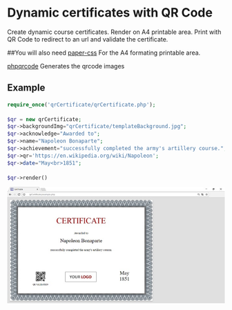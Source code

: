 # Dynamic certificates with QR Code 
Create dynamic course certificates. Render on A4 printable area. Print with QR Code to redirect to an url and validate the certificate.

##You will also need
[paper-css](https://github.com/cognitom/paper-css)
For the A4 formating printable area.

[phpqrcode](https://github.com/t0k4rt/phpqrcode)
Generates the qrcode images 

## Example
```php
require_once('qrCertificate/qrCertificate.php');

$qr = new qrCertificate;
$qr->backgroundImg="qrCertificate/templateBackground.jpg";
$qr->acknowledge="Awarded to";
$qr->name="Napoleon Bonaparte";
$qr->achievement="successfully completed the army's artillery course.";
$qr->qr='https://en.wikipedia.org/wiki/Napoleon';
$qr->date="May<br>1851";

$qr->render()
```
![Preview](example.jpg)


